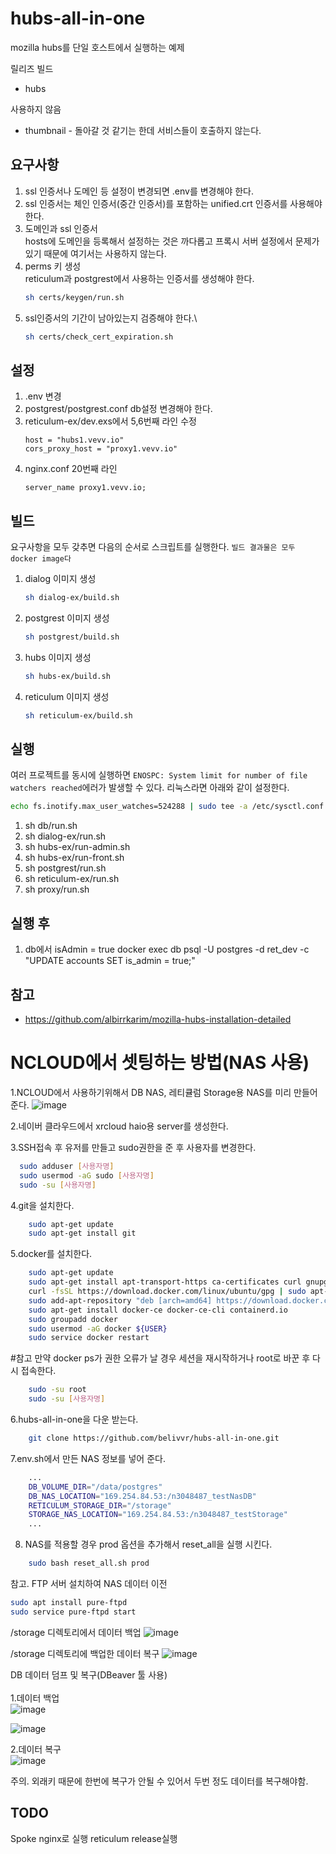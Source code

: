# hubs-all-in-one

mozilla hubs를 단일 호스트에서 실행하는 예제

릴리즈 빌드
- hubs

사용하지 않음
- thumbnail - 돌아갈 것 같기는 한데 서비스들이 호출하지 않는다.



## 요구사항

1. ssl 인증서나 도메인 등 설정이 변경되면 .env를 변경해야 한다.
1. ssl 인증서는 체인 인증서(중간 인증서)를 포함하는 unified.crt 인증서를 사용해야 한다.
1. 도메인과 ssl 인증서\
    hosts에 도메인을 등록해서 설정하는 것은 까다롭고 프록시 서버 설정에서 문제가 있기 때문에 여기서는 사용하지 않는다.
1. perms 키 생성\
    reticulum과 postgrest에서 사용하는 인증서를 생성해야 한다.
    ```sh
    sh certs/keygen/run.sh
    ```
1. ssl인증서의 기간이 남아있는지 검증해야 한다.\
    ```sh
    sh certs/check_cert_expiration.sh
    ```

## 설정
1. .env 변경
1. postgrest/postgrest.conf db설정 변경해야 한다.
1. reticulum-ex/dev.exs에서 5,6번째 라인 수정
    ```
    host = "hubs1.vevv.io"
    cors_proxy_host = "proxy1.vevv.io"
    ```
1. nginx.conf 20번째 라인
    ```
    server_name proxy1.vevv.io;
    ```

## 빌드

요구사항을 모두 갖추면 다음의 순서로 스크립트를 실행한다.
`빌드 결과물은 모두 docker image다`

1. dialog 이미지 생성
    ```sh
    sh dialog-ex/build.sh
    ```
1. postgrest 이미지 생성
    ```sh
    sh postgrest/build.sh
    ```
1. hubs 이미지 생성
    ```sh
    sh hubs-ex/build.sh
    ```
1. reticulum 이미지 생성
    ```sh
    sh reticulum-ex/build.sh
    ```


## 실행
여러 프로젝트를 동시에 실행하면 `ENOSPC: System limit for number of file watchers reached`에러가 발생할 수 있다.
리눅스라면 아래와 같이 설정한다.
```sh
echo fs.inotify.max_user_watches=524288 | sudo tee -a /etc/sysctl.conf && sudo sysctl -p
```

1. sh db/run.sh
1. sh dialog-ex/run.sh
1. sh hubs-ex/run-admin.sh
1. sh hubs-ex/run-front.sh
1. sh postgrest/run.sh
1. sh reticulum-ex/run.sh
1. sh proxy/run.sh

## 실행 후
1. db에서 isAdmin = true
    docker exec db psql -U postgres -d ret_dev -c "UPDATE accounts SET is_admin = true;"


## 참고
- https://github.com/albirrkarim/mozilla-hubs-installation-detailed


# NCLOUD에서 셋팅하는 방법(NAS 사용)
1.NCLOUD에서 사용하기위해서 DB NAS, 레티큘럼 Storage용 NAS를 미리 만들어 준다.
![image](https://github.com/belivvr/hubs-all-in-one/assets/59630175/78617a1e-a427-447c-9838-491ceb217da8)

2.네이버 클라우드에서 xrcloud haio용 server를 생성한다. 

3.SSH접속 후 유저를 만들고 sudo권한을 준 후 사용자를 변경한다.
 ```sh
   sudo adduser [사용자명]
   sudo usermod -aG sudo [사용자명]
   sudo -su [사용자명]
 ```

4.git을 설치한다.
```sh
    sudo apt-get update
    sudo apt-get install git
```
5.docker를 설치한다.
```sh
    sudo apt-get update
    sudo apt-get install apt-transport-https ca-certificates curl gnupg-agent software-properties-common
    curl -fsSL https://download.docker.com/linux/ubuntu/gpg | sudo apt-key add -
    sudo add-apt-repository "deb [arch=amd64] https://download.docker.com/linux/ubuntu $(lsb_release -cs) stable"
    sudo apt-get install docker-ce docker-ce-cli containerd.io
    sudo groupadd docker
    sudo usermod -aG docker ${USER}
    sudo service docker restart
```
#참고
만약 docker ps가 권한 오류가 날 경우 세션을 재시작하거나 root로 바꾼 후 다시 접속한다.
```sh
    sudo -su root
    sudo -su [사용자명]
```
6.hubs-all-in-one을 다운 받는다.
```sh
    git clone https://github.com/belivvr/hubs-all-in-one.git
```

7.env.sh에서 만든 NAS 정보를 넣어 준다.
```sh
    ...
    DB_VOLUME_DIR="/data/postgres"
    DB_NAS_LOCATION="169.254.84.53:/n3048487_testNasDB"
    RETICULUM_STORAGE_DIR="/storage"
    STORAGE_NAS_LOCATION="169.254.84.53:/n3048487_testStorage"
    ...
```
8. NAS를 적용할 경우 prod 옵션을 추가해서 reset_all을 실행 시킨다.
```sh
    sudo bash reset_all.sh prod
```

참고.
FTP 서버 설치하여 NAS 데이터 이전
```sh
sudo apt install pure-ftpd
sudo service pure-ftpd start
```

/storage 디렉토리에서 데이터 백업
![image](https://github.com/belivvr/hubs-all-in-one/assets/59630175/25c78929-1823-4fac-83c1-dcbdaaaea45b)


/storage 디렉토리에 백업한 데이터 복구
![image](https://github.com/belivvr/hubs-all-in-one/assets/59630175/375d1bd2-9440-40ed-b13b-7e9e9f5ffbfa)


DB 데이터 덤프 및 복구(DBeaver 툴 사용) \
\
1.데이터 백업 \
![image](https://github.com/belivvr/hubs-all-in-one/assets/59630175/0f1bc372-4be2-481d-8231-3cbe0744ed96)

![image](https://github.com/belivvr/hubs-all-in-one/assets/59630175/a073b4c0-1a5f-4998-ade4-28b6d28a29a9)

2.데이터 복구 \
![image](https://github.com/belivvr/hubs-all-in-one/assets/59630175/b4bc8766-d364-4782-b8da-663c1f465cb7)

주의. 외래키 때문에 한번에 복구가 안될 수 있어서 두번 정도 데이터를 복구해야함.

## TODO
Spoke nginx로 실행
reticulum release실행

